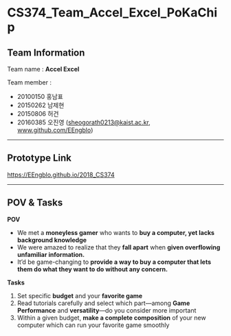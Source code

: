 # CS374_Team_Accel_Excel_PoKaChip

## Team Information
Team name : **Accel Excel**

Team member :
- 20100150 홍남표
- 20150262 남제현
- 20150806 허건
- 20160385 오진영 (sheogorath0213@kaist.ac.kr, www.github.com/EEngblo)
-------------------------
## Prototype Link

https://EEngblo.github.io/2018_CS374

--------------------------
## POV & Tasks

 **POV**
 -  We met a **moneyless gamer** who wants to **buy a computer, yet lacks background knowledge**
 -  We were amazed to realize that they **fall apart** when **given overflowing unfamiliar information.**
 -  It’d be game-changing to **provide a way to buy a computer that lets them do what they want to do without any concern.**

**Tasks**
1. Set specific **budget** and your **favorite game**
2. Read tutorials carefully and select which part—among **Game Performance** and **versatility**—do you consider more important
3. Within a given budget, **make a complete composition** of your new computer which can run your favorite game smoothly

